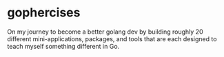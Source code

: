 # gophercises
On my journey to become a better golang dev by building roughly 20 different mini-applications, packages, and tools that are each designed to teach myself something different in Go.
